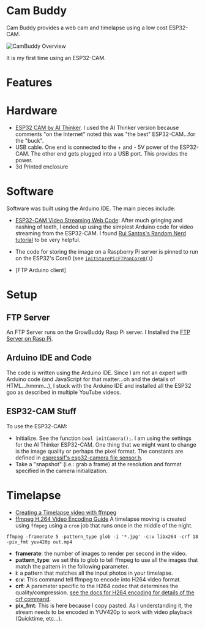 # Cam Buddy
Cam Buddy provides a web cam and timelapse using a low cost ESP32-CAM.

![CamBuddy Overview](https://docs.google.com/drawings/d/e/2PACX-1vR7BKwVcEOv1lxMWqTq1ONacsw_-yF_4VFnuayzybmG0wb4NXQavaYXJ4MrJ4nPLWTJjspexMjTidkJ/pub?w=796&h=287)

It is my first time using an ESP32-CAM.   

# Features

# Hardware
- [ESP32 CAM by AI Thinker](https://amzn.to/3LHZ6UN).  I used the AI Thinker version because comments "on the Internet" noted this was "the best" ESP32-CAM...for the "buck".
- USB cable.  One end is connected to the + and - 5V power of the ESP32-CAM.  The other end gets plugged into a USB port.  This provides the power.
- 3d Printed enclosure
# Software
Software was built using the Arduino IDE.  The main pieces include:

- [ESP32-CAM Video Streaming Web Code](https://randomnerdtutorials.com/esp32-cam-video-streaming-web-server-camera-home-assistant/): After much gringing and nashing of teeth, I ended up using the simplest Arduino code for video streaming from the ESP32-CAM.  I found [Rui Santos's Random Nerd tutorial](https://randomnerdtutorials.com/esp32-cam-video-streaming-web-server-camera-home-assistant/) to be very helpful.
- The code for storing the image on a Raspberry Pi server is pinned to run on the ESP32's Core0 (see [`initStorePicFTPonCore0()`]())

- [FTP Arduino client]


# Setup
## FTP Server
An FTP Server runs on the GrowBuddy Rasp Pi server.  I Installed the [FTP Server on Rasp Pi](https://phoenixnap.com/kb/raspberry-pi-ftp-server).
## Arduino IDE and Code
The code is written using the Arduino IDE.  Since I am not an expert with Arduino code (and JavaScript for that matter...oh and the details of HTML...hmmm...), I stuck with the Arduino IDE and installed all the ESP32 goo as described in multiple YouTube videos.
## ESP32-CAM Stuff
To use the ESP32-CAM:
- Initialize.  See the function `bool initCamera();`.  I am using the settings for the AI Thinker ESP32-CAM.  One thing that we might want to change is the image quality or perhaps the pixel format.  The constants are defined in [espressif's esp32-camera file sensor.h](https://github.com/espressif/esp32-camera/blob/master/driver/include/sensor.h).
- Take a "snapshot" (i.e.: grab a frame) at the resolution and format specified in the camera initialization.

# Timelapse
- [Creating a Timelapse video with ffmpeg](https://medium.com/@sekhar.rahul/creating-a-time-lapse-video-on-the-command-line-with-ffmpeg-1a7566caf877)
- [ffmpeg H.264 Video Encoding Guide](https://trac.ffmpeg.org/wiki/Encode/H.264)
A timelapse moving is created using `ffmpeg` using a `cron` job that runs once in the middle of the night.
```
ffmpeg -framerate 5 -pattern_type glob -i '*.jpg' -c:v libx264 -crf 18 -pix_fmt yuv420p out.mp4
```
- __framerate__: the number of images to render per second in the video.
- __pattern_type__: we set this to glob to tell ffmpeg to use all the images that match the pattern in the following parameter.
- __i__: a pattern that matches all the input photos in your timelapse.
- __c:v__: This command tell ffmpeg to encode into H264 video format. 
- __crf__:  A parameter specific to the H264 codec that determines the quality/compression.  [see the docs for H264 encoding for details of the crf command](https://trac.ffmpeg.org/wiki/Encode/H.264).
- __pix_fmt__: This is here because I copy pasted.  As I understanding it, the stream needs to be encoded in YUV420p to work with video playback (Quicktime, etc...).


